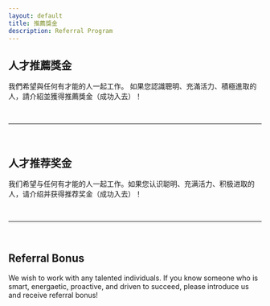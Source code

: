 ```yaml
---
layout: default
title: 推薦獎金
description: Referral Program
---
```


## 人才推薦獎金

我們希望與任何有才能的人一起工作。 如果您認識聰明、充滿活力、積極進取的人，請介紹並獲得推薦獎金（成功入去）！

<br>

---

<br>

## 人才推荐奖金

我们希望与任何有才能的人一起工作。如果您认识聪明、充满活力、积极进取的人，请介绍并获得推荐奖金（成功入去）！

<br>

---

<br>

## Referral Bonus

We wish to work with any talented individuals. If you know someone who is smart, energaetic, proactive, and driven to succeed, please introduce us and receive referral bonus!